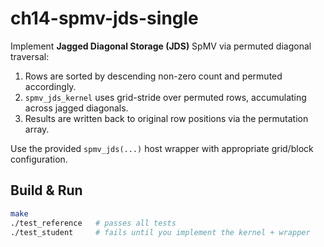 # ch14-spmv-jds-single

Implement **Jagged Diagonal Storage (JDS)** SpMV via permuted diagonal traversal:
1) Rows are sorted by descending non-zero count and permuted accordingly.
2) `spmv_jds_kernel` uses grid-stride over permuted rows, accumulating across jagged diagonals.
3) Results are written back to original row positions via the permutation array.

Use the provided `spmv_jds(...)` host wrapper with appropriate grid/block configuration.


## Build & Run
```bash
make
./test_reference   # passes all tests
./test_student     # fails until you implement the kernel + wrapper
```
